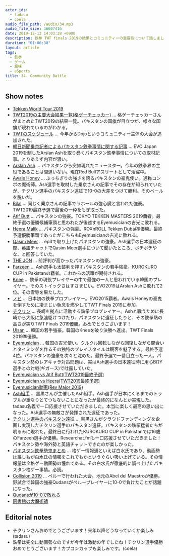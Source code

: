```yaml
---
actor_ids:
  - tadasu
  - coela
audio_file_path: /audio/34.mp3
audio_file_size: 36607416
date: 2019-12-12 14:03:28 +0900
description: 鉄拳 TWT finals 2019の結果とコミュニティーの重要性について話しました。
duration: "01:00:38"
layout: article
tags: 
  - 鉄拳
  - ゲーム
  - 趣味
  - eSports
title: 34. Community Battle
---
```


## Show notes
- [Tekken World Tour 2019](https://tekkenworldtour.com/)
- [TWT2019の主要大会結果一覧(格ゲーチェッカー)](https://kakuge-checker.com/topic/view/06382/) ... 格ゲーチェッカーさんがまとめたTWT2019の結果一覧。パキスタンの国旗が目立つが、様々な国旗が現れているのがわかる。
- [TWTのスケジュール](https://tekkenworldtour.com/schedule/) ... 今年からDojoというコミュニティー主体の大会が追加された。
- [朝日新聞乗京記者によるパキスタン鉄拳事情に関する記事](https://withnews.jp/article/f0190417002qq000000000000000W08510101qq000019048A) ... EVO Japan 2019を制したArslan Ashを取り巻くパキスタン鉄拳事情についての取材記事。とりあえず内容が濃い。
- [Arslan Ash](https://liquipedia.net/fighters/Arslan_Ash) ... パキスタンから突如現れたニュースター。今年の鉄拳界の主役であることは間違いない。現在Red Bullアスリートとして活躍中。
- [Awais Honey](https://liquipedia.net/fighters/Awais_Honey) ... ぶっちぎりの強さを誇るパキスタンの豪鬼使い。通称コンボの魔術師。Ash選手を取材した乗京さんの記事でその存在が知られていたが、チクリン選手のパキスタン遠征で10-0の大差をつけて勝利。そのベールを脱いだ。
- [Bilal](https://twitter.com/fate_bilal) ... 同じく乗京さんの記事でラホールの強心臓と言われた強豪。TWT2019最終予選で最後の一枠をもぎ取った。
- [Atif Butt](https://twitter.com/atifbutt540) ... パキスタンの強豪。TOKYO TEKKEN MASTERS 2019覇者。最終予選の優勝候補筆頭と思われたが後述するEyemusicianの吉光に敗れる。
- [Heera Malik](https://www.esportsearnings.com/players/73794-heera-malik) ... パキスタンの強豪。ROXnROLL Tekken Dubai準優勝。最終予選優勝筆頭であったがこちらもEyemusicianの吉光に敗れる。
- [Qasim Meer](https://twitter.com/qasimmeer3) ... ep3で取り上げたパキスタンの強豪。Ash選手の日本遠征の際、英語チャットでQasim Meer選手について聞いたところ、ボチボチやな、と回答していた。
- [THE JON](https://www.esportsearnings.com/players/74462-the-jon-adeel-sheikh) ... 前評判が高かったパキスタンの強豪。
- [Farzeen](https://twitter.com/farzeen00) ... Ash選手も太鼓判を押すパキスタンの若手強豪。KUROKURO CUP in Pakistanの覇者。これからの活躍が期待される。
- [Knee](http://fgamers.saikyou.biz/?Knee) ... 鉄拳の現役プレイヤーの中で最強の一人と思われている韓国のプレイヤー。そのストイックさはすさまじい。EVO2019はArslan Ashに敗れて2位。その雪辱を果たした。
- [ノビ](http://fgamers.saikyou.biz/?%E3%83%8E%E3%83%93) ... 日本初の鉄拳プロプレイヤー。EVO2015覇者。Awais Honeyの豪鬼を倒すために凄まじい執念を燃やしてTWT Finals 2019に参加。
- [チクリン](http://fgamers.saikyou.biz/?%E3%83%81%E3%82%AF%E3%83%AA%E3%83%B3) ... 長崎を拠点に活動する鉄拳プロプレイヤー。Ashと戦うために長崎から大阪に急遽駆けつけたり、パキスタンに遠征したりと、その鉄拳熱の高さが実りTWT Finals 2019優勝。おめでとうございます！
- [Ulsan](http://fgamers.saikyou.biz/?Ulsan) ... 韓国の若手強豪。韓国のKneeを破り決勝へ進出。TWT Finals 2019準優勝。
- [Eyemusician](https://liquipedia.net/fighters/Eyemusician) ... 韓国の吉光使い。クルクル回転しながら回復しながら間合いとタイミングを作るその独特のプレイスタイルは観客を魅了する。最終予選4位。パキスタンの強豪を次々と沈めた。最終予選で一番目立った一人。パキスタン勢のレアキャラ対策問題は、実はAsh選手の日本遠征時に用心BΩY選手との対戦(ギガース)で吐露していた。
- [Eyemusician vs Atif Butt(TWT2019最終予選)](https://www.youtube.com/watch?v=UVuuXH9iovQ)
- [Eyemusician vs Heera(TWT2019最終予選)](https://www.youtube.com/watch?v=gc1ssP3PnOk)
- [Eyemusician動画(Rev Major 2019)](https://www.youtube.com/watch?v=ebuP5tthSqA)
- [Ash組手](https://camp-fire.jp/projects/view/141700) ... 黒黒さんが主催したAsh組手。Ash選手が日本にくるまでのトラブルが重なりとてつもないことになったが最終的になんとか実現した。tadasu名義で一口応援させていただきました。本当に楽しく最高の思い出になった。Ash選手の無敵さが発揮された遠征であった。
- [チクリン選手のパキスタン遠征](https://kakuge-checker.com/topic/view/06555/) ... 黒黒さんがクラウドファンディングを企画し実現したチクリン選手のパキスタン遠征。パキスタンの鉄拳猛者たちが明るみに現れた。最終日に行われたKUROKURO CUP in Pakistanでは16歳のFarzeen選手が優勝。Researchat.fmも一口応援させていただきました！パキスタン勢や海外勢と英語チャットできたのが楽しかった。
- [パキスタン鉄拳勢鬼まとめ](https://shirauzutaisa.hatenablog.com/entry/2019/04/18/174535) ... 格ゲー情報通といえば白水氏であり、動画勢は誰しもが白水氏の情報をこれでもかというぐらい吸い上げている。その情報量は全格ゲー動画勢の憧れである。その白水氏が徹底的に調べ上げたパキスタン格ゲー事情。必読。 
- [Collision 2019](https://liquipedia.net/fighters/Collision/2019/T7) ... ペルーで行われた大会。地元のAbel del Maestroが優勝。野試合で韓国の強豪Qudansがペループレイヤーに10-0で負けたことが話題になった。
- [Qudansが10-0で敗れる](https://twitter.com/Harada_TEKKEN/status/1162694512369520640)
- [図書館の大魔術師](https://www.amazon.co.jp/dp/B07BQSNV24/)

## Editorial notes
- チクリンさんおめでとうございます！来年以降どうなっていくか楽しみ (tadasu)
- 鉄拳は完全に動画勢なのですが今年は激動の年でしたね！チクリン選手優勝おめでとうございます！カプコンカップも楽しみです。(coela)
